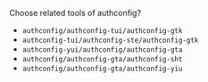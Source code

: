 Choose related tools of authconfig?

* `authconfig/authconfig-tui/authconfig-gtk`
* `authconfig-tui/authconfig-ste/authconfig-gtk`
* `authconfig-yui/authconfig/authconfig-gta`
* `authconfig/authconfig-gta/authconfig-sht`
* `authconfig/authconfig-gta/authconfig-yiu`
